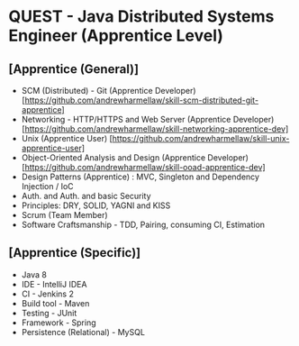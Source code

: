 # QUEST - Java Distributed Systems Engineer (Apprentice Level)

## [Apprentice (General)]
 - SCM (Distributed) - Git (Apprentice Developer) [https://github.com/andrewharmellaw/skill-scm-distributed-git-apprentice]
 - Networking - HTTP/HTTPS and Web Server (Apprentice Developer) [https://github.com/andrewharmellaw/skill-networking-apprentice-dev]
 - Unix (Apprentice User) [https://github.com/andrewharmellaw/skill-unix-apprentice-user]
 - Object-Oriented Analysis and Design (Apprentice Developer) [https://github.com/andrewharmellaw/skill-ooad-apprentice-dev]
 - Design Patterns (Apprentice) : MVC, Singleton and Dependency Injection / IoC
 - Auth. and Auth. and basic Security
 - Principles: DRY, SOLID, YAGNI and KISS
 - Scrum (Team Member)
 - Software Craftsmanship - TDD, Pairing, consuming CI, Estimation 

## [Apprentice (Specific)]
 - Java 8
 - IDE - IntelliJ IDEA
 - CI - Jenkins 2
 - Build tool - Maven
 - Testing - JUnit
 - Framework - Spring
 - Persistence (Relational) - MySQL
